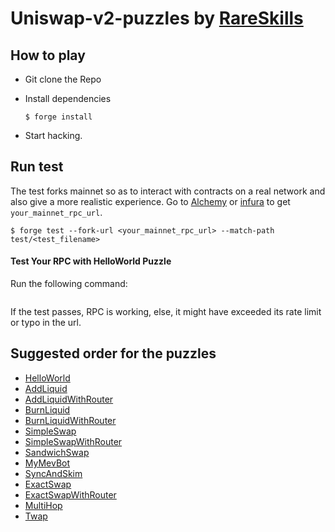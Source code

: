# Uniswap-v2-puzzles by [RareSkills](https://www.rareskills.io)

## How to play

- Git clone the Repo

- Install dependencies
    ```shell
    $ forge install
    ```
- Start hacking.

## Run test

The test forks mainnet so as to interact with contracts on a real network and also give a more realistic experience. Go to [Alchemy](https://alchemy.com) or [infura](https:/infura.io) 
to get `your_mainnet_rpc_url`.
```shell
$ forge test --fork-url <your_mainnet_rpc_url> --match-path test/<test_filename> 
```
#### Test Your RPC with HelloWorld Puzzle

Run the following command:
```shell
```
If the test passes, RPC is working, else, it might have exceeded its rate limit or typo in the url.

## Suggested order for the puzzles

- [HelloWorld](https://github.com/RareSkills/uniswap-v2-puzzles/blob/main/src/HelloWorld.sol)
- [AddLiquid](https://github.com/RareSkills/uniswap-v2-puzzles/blob/main/src/AddLiquid.sol)
- [AddLiquidWithRouter](https://github.com/RareSkills/uniswap-v2-puzzles/blob/main/src/AddLiquidWithRouter.sol)
- [BurnLiquid](https://github.com/RareSkills/uniswap-v2-puzzles/blob/main/src/BurnLiquid.sol)
- [BurnLiquidWithRouter](https://github.com/RareSkills/uniswap-v2-puzzles/blob/main/src/BurnLiquidWithRouter.sol)
- [SimpleSwap](https://github.com/RareSkills/uniswap-v2-puzzles/blob/main/src/SimpleSwap.sol)
- [SimpleSwapWithRouter](https://github.com/RareSkills/uniswap-v2-puzzles/blob/main/src/SimpleSwapWithRouter.sol)
- [SandwichSwap](https://github.com/RareSkills/uniswap-v2-puzzles/blob/main/src/SandwichSwap.sol)
- [MyMevBot](https://github.com/RareSkills/uniswap-v2-puzzles/blob/main/src/MyMevBot.sol)
- [SyncAndSkim](https://github.com/RareSkills/uniswap-v2-puzzles/blob/main/src/SyncAndSkim.sol)
- [ExactSwap](https://github.com/RareSkills/uniswap-v2-puzzles/blob/main/src/ExactSwap.sol)
- [ExactSwapWithRouter](https://github.com/RareSkills/uniswap-v2-puzzles/blob/main/src/ExactSwapWithRouter.sol)
- [MultiHop](https://github.com/RareSkills/uniswap-v2-puzzles/blob/main/src/MultiHop.sol)
- [Twap](https://github.com/RareSkills/uniswap-v2-puzzles/blob/main/src/Twap.sol)
